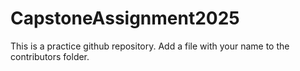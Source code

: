 # CapstoneAssignment2025

This is a practice github repository.  Add a file with your name to the contributors folder.
